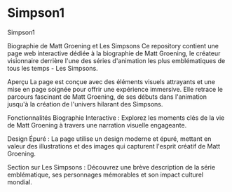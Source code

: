 # Simpson1
Simpson1

Biographie de Matt Groening et Les Simpsons
Ce repository contient une page web interactive dédiée à la biographie de Matt Groening, le créateur visionnaire derrière l'une des séries d'animation les plus emblématiques de tous les temps - Les Simpsons.

Aperçu
La page est conçue avec des éléments visuels attrayants et une mise en page soignée pour offrir une expérience immersive. Elle retrace le parcours fascinant de Matt Groening, de ses débuts dans l'animation jusqu'à la création de l'univers hilarant des Simpsons.

Fonctionnalités
Biographie Interactive : Explorez les moments clés de la vie de Matt Groening à travers une narration visuelle engageante.

Design Épuré : La page utilise un design moderne et épuré, mettant en valeur des illustrations et des images qui capturent l'esprit créatif de Matt Groening.

Section sur Les Simpsons : Découvrez une brève description de la série emblématique, ses personnages mémorables et son impact culturel mondial.
